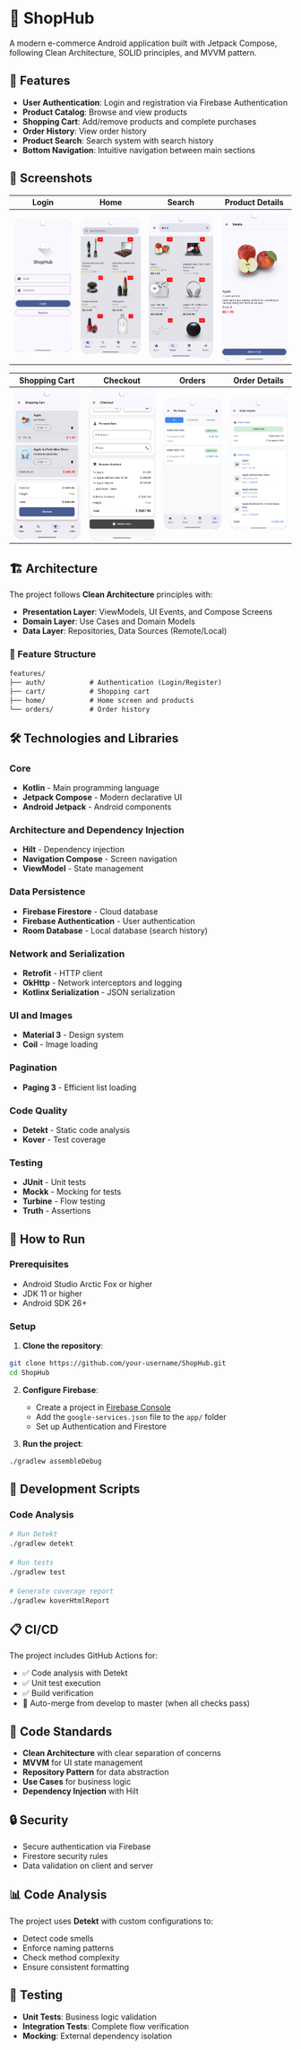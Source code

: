 # 🛒 ShopHub

A modern e-commerce Android application built with Jetpack Compose, following Clean Architecture, SOLID principles, and MVVM pattern.

## 📱 Features

- **User Authentication**: Login and registration via Firebase Authentication
- **Product Catalog**: Browse and view products
- **Shopping Cart**: Add/remove products and complete purchases
- **Order History**: View order history
- **Product Search**: Search system with search history
- **Bottom Navigation**: Intuitive navigation between main sections

## 📱 Screenshots

| Login | Home | Search | Product Details |
|-------|------|--------|----------------|
| ![Login](prints/Login.png) | ![Home](prints/home.png) | ![Search](prints/search.png) | ![Details](prints/DetailsProduct.png) |

| Shopping Cart | Checkout | Orders | Order Details |
|--------------|----------|--------|---------------|
| ![Cart](prints/ShoppingCart.png) | ![Checkout](prints/Checkout.png) | ![Orders](prints/Orders.png) | ![Order Details](prints/DetailsOrder.png) |

## 🏗️ Architecture

The project follows **Clean Architecture** principles with:

- **Presentation Layer**: ViewModels, UI Events, and Compose Screens
- **Domain Layer**: Use Cases and Domain Models
- **Data Layer**: Repositories, Data Sources (Remote/Local)

### 📂 Feature Structure

```
features/
├── auth/           # Authentication (Login/Register)
├── cart/           # Shopping cart
├── home/           # Home screen and products
└── orders/         # Order history
```

## 🛠️ Technologies and Libraries

### Core
- **Kotlin** - Main programming language
- **Jetpack Compose** - Modern declarative UI
- **Android Jetpack** - Android components

### Architecture and Dependency Injection
- **Hilt** - Dependency injection
- **Navigation Compose** - Screen navigation
- **ViewModel** - State management

### Data Persistence
- **Firebase Firestore** - Cloud database
- **Firebase Authentication** - User authentication
- **Room Database** - Local database (search history)

### Network and Serialization
- **Retrofit** - HTTP client
- **OkHttp** - Network interceptors and logging
- **Kotlinx Serialization** - JSON serialization

### UI and Images
- **Material 3** - Design system
- **Coil** - Image loading

### Pagination
- **Paging 3** - Efficient list loading

### Code Quality
- **Detekt** - Static code analysis
- **Kover** - Test coverage

### Testing
- **JUnit** - Unit tests
- **Mockk** - Mocking for tests
- **Turbine** - Flow testing
- **Truth** - Assertions

## 🚀 How to Run

### Prerequisites
- Android Studio Arctic Fox or higher
- JDK 11 or higher
- Android SDK 26+

### Setup

1. **Clone the repository**:
```bash
git clone https://github.com/your-username/ShopHub.git
cd ShopHub
```

2. **Configure Firebase**:
   - Create a project in [Firebase Console](https://console.firebase.google.com/)
   - Add the `google-services.json` file to the `app/` folder
   - Set up Authentication and Firestore

3. **Run the project**:
```bash
./gradlew assembleDebug
```

## 🔧 Development Scripts

### Code Analysis
```bash
# Run Detekt
./gradlew detekt

# Run tests
./gradlew test

# Generate coverage report
./gradlew koverHtmlReport
```

## 📋 CI/CD

The project includes GitHub Actions for:
- ✅ Code analysis with Detekt
- ✅ Unit test execution
- ✅ Build verification
- 🔄 Auto-merge from develop to master (when all checks pass)

## 📐 Code Standards

- **Clean Architecture** with clear separation of concerns
- **MVVM** for UI state management
- **Repository Pattern** for data abstraction
- **Use Cases** for business logic
- **Dependency Injection** with Hilt

## 🔒 Security

- Secure authentication via Firebase
- Firestore security rules
- Data validation on client and server

## 📊 Code Analysis

The project uses **Detekt** with custom configurations to:
- Detect code smells
- Enforce naming patterns
- Check method complexity
- Ensure consistent formatting

## 🧪 Testing

- **Unit Tests**: Business logic validation
- **Integration Tests**: Complete flow verification
- **Mocking**: External dependency isolation
